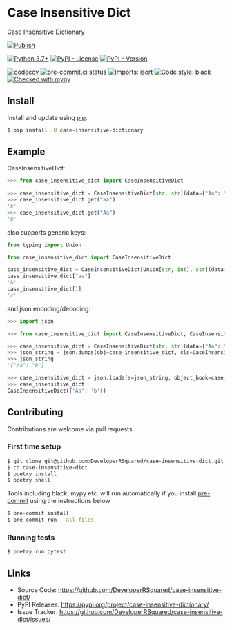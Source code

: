 # Case Insensitive Dict

Case Insensitive Dictionary

[![Publish](https://github.com/DeveloperRSquared/case-insensitive-dict/actions/workflows/publish.yml/badge.svg)](https://github.com/DeveloperRSquared/case-insensitive-dict/actions/workflows/publish.yml)

[![Python 3.7+](https://img.shields.io/badge/python-3.7+-brightgreen.svg)](#case-insensitive-dict)
[![PyPI - License](https://img.shields.io/pypi/l/case-insensitive-dictionary.svg)](LICENSE)
[![PyPI - Version](https://img.shields.io/pypi/v/case-insensitive-dictionary.svg)](https://pypi.org/project/case-insensitive-dictionary)

[![codecov](https://codecov.io/gh/DeveloperRSquared/case-insensitive-dict/branch/main/graph/badge.svg?token=45JCHX8KT9)](https://codecov.io/gh/DeveloperRSquared/case-insensitive-dict)
[![pre-commit.ci status](https://results.pre-commit.ci/badge/github/DeveloperRSquared/case-insensitive-dict/main.svg)](https://results.pre-commit.ci/latest/github/DeveloperRSquared/case-insensitive-dict/main)
[![Imports: isort](https://img.shields.io/badge/%20imports-isort-%231674b1?style=flat&labelColor=ef8336)](https://pycqa.github.io/isort/)
[![Code style: black](https://img.shields.io/badge/code%20style-black-000000.svg)](https://github.com/psf/black)
[![Checked with mypy](http://www.mypy-lang.org/static/mypy_badge.svg)](http://mypy-lang.org/)

## Install

Install and update using [pip](https://pypi.org/project/case-insensitive-dictionary/).

```sh
$ pip install -U case-insensitive-dictionary
```

## Example

CaseInsensitiveDict:

```py
>>> from case_insensitive_dict import CaseInsensitiveDict

>>> case_insensitive_dict = CaseInsensitiveDict[str, str](data={"Aa": "b"})
>>> case_insensitive_dict.get("aa")
'b'
>>> case_insensitive_dict.get("Aa")
'b'
```

also supports generic keys:

```py
from typing import Union

from case_insensitive_dict import CaseInsensitiveDict

case_insensitive_dict = CaseInsensitiveDict[Union[str, int], str](data={"Aa": "b", 1: "c"})
case_insensitive_dict["aa"]
'b'
case_insensitive_dict[1]
'c'

```

and json encoding/decoding:

```py
>>> import json

>>> from case_insensitive_dict import CaseInsensitiveDict, CaseInsensitiveDictJSONEncoder, case_insensitive_dict_json_decoder

>>> case_insensitive_dict = CaseInsensitiveDict[str, str](data={"Aa": "b"})
>>> json_string = json.dumps(obj=case_insensitive_dict, cls=CaseInsensitiveDictJSONEncoder)
>>> json_string
'{"Aa": "b"}'

>>> case_insensitive_dict = json.loads(s=json_string, object_hook=case_insensitive_dict_json_decoder)
>>> case_insensitive_dict
CaseInsensitiveDict({'Aa': 'b'})
```

## Contributing

Contributions are welcome via pull requests.

### First time setup

```sh
$ git clone git@github.com:DeveloperRSquared/case-insensitive-dict.git
$ cd case-insensitive-dict
$ poetry install
$ poetry shell
```

Tools including black, mypy etc. will run automatically if you install [pre-commit](https://pre-commit.com) using the instructions below

```sh
$ pre-commit install
$ pre-commit run --all-files
```

### Running tests

```sh
$ poetry run pytest
```

## Links

- Source Code: <https://github.com/DeveloperRSquared/case-insensitive-dict/>
- PyPI Releases: <https://pypi.org/project/case-insensitive-dictionary/>
- Issue Tracker: <https://github.com/DeveloperRSquared/case-insensitive-dict/issues/>
